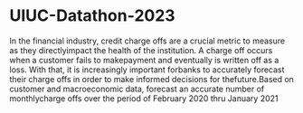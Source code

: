 # UIUC-Datathon-2023
In the financial industry, credit charge offs are a crucial metric to measure as they directlyimpact the health of the institution. A charge off occurs when a customer fails to makepayment and eventually is written off as a loss. With that, it is increasingly important forbanks to accurately forecast their charge offs in order to make informed decisions for thefuture.Based on customer and macroeconomic data, forecast an accurate number of monthlycharge offs over the period of February 2020 thru January 2021
